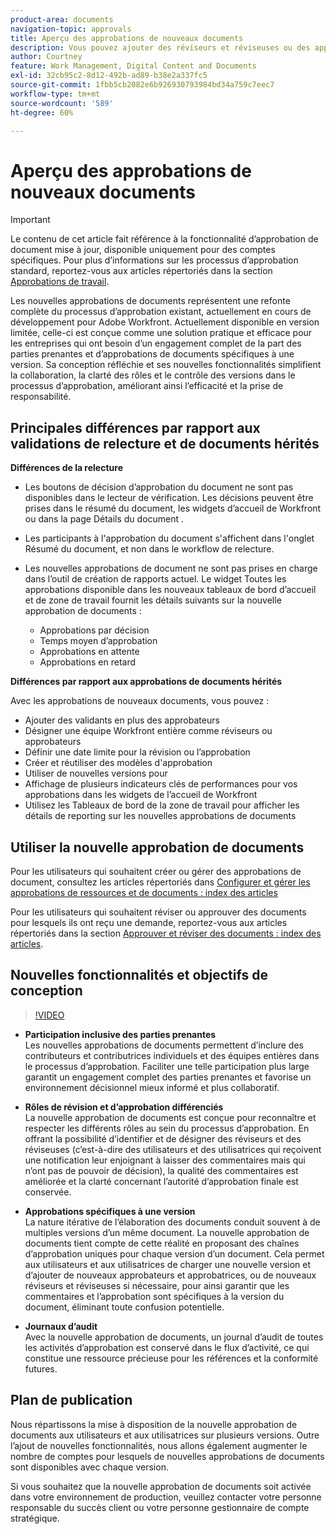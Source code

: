 ```yaml
---
product-area: documents
navigation-topic: approvals
title: Aperçu des approbations de nouveaux documents
description: Vous pouvez ajouter des réviseurs et réviseuses ou des approbateurs et approbatrices supplémentaires à un document ayant déjà des approbations en attente.
author: Courtney
feature: Work Management, Digital Content and Documents
exl-id: 32cb95c2-8d12-492b-ad89-b38e2a337fc5
source-git-commit: 1fbb5cb2082e6b926930793984bd34a759c7eec7
workflow-type: tm+mt
source-wordcount: '589'
ht-degree: 60%

---
```


# Aperçu des approbations de nouveaux documents

>[!IMPORTANT]
>
>Le contenu de cet article fait référence à la fonctionnalité d’approbation de document mise à jour, disponible uniquement pour des comptes spécifiques. Pour plus d’informations sur les processus d’approbation standard, reportez-vous aux articles répertoriés dans la section [Approbations de travail](/help/quicksilver/review-and-approve-work/manage-approvals/manage-approvals.md).

Les nouvelles approbations de documents représentent une refonte complète du processus d’approbation existant, actuellement en cours de développement pour Adobe Workfront. Actuellement disponible en version limitée, celle-ci est conçue comme une solution pratique et efficace pour les entreprises qui ont besoin d’un engagement complet de la part des parties prenantes et d’approbations de documents spécifiques à une version. Sa conception réfléchie et ses nouvelles fonctionnalités simplifient la collaboration, la clarté des rôles et le contrôle des versions dans le processus d’approbation, améliorant ainsi l’efficacité et la prise de responsabilité.

## Principales différences par rapport aux validations de relecture et de documents hérités

**Différences de la relecture**

* Les boutons de décision d’approbation du document ne sont pas disponibles dans le lecteur de vérification. Les décisions peuvent être prises dans le résumé du document, les widgets d’accueil de Workfront ou dans la page Détails du document .
* Les participants à l&#39;approbation du document s&#39;affichent dans l&#39;onglet Résumé du document, et non dans le workflow de relecture.
* Les nouvelles approbations de document ne sont pas prises en charge dans l’outil de création de rapports actuel. Le widget Toutes les approbations disponible dans les nouveaux tableaux de bord d’accueil et de zone de travail fournit les détails suivants sur la nouvelle approbation de documents :

   * Approbations par décision
   * Temps moyen d’approbation
   * Approbations en attente
   * Approbations en retard

**Différences par rapport aux approbations de documents hérités**

Avec les approbations de nouveaux documents, vous pouvez :

* Ajouter des validants en plus des approbateurs
* Désigner une équipe Workfront entière comme réviseurs ou approbateurs
* Définir une date limite pour la révision ou l’approbation
* Créer et réutiliser des modèles d&#39;approbation
* Utiliser de nouvelles versions pour
* Affichage de plusieurs indicateurs clés de performances pour vos approbations dans les widgets de l’accueil de Workfront
* Utilisez les Tableaux de bord de la zone de travail pour afficher les détails de reporting sur les nouvelles approbations de documents

## Utiliser la nouvelle approbation de documents

Pour les utilisateurs qui souhaitent créer ou gérer des approbations de document, consultez les articles répertoriés dans [Configurer et gérer les approbations de ressources et de documents : index des articles](/help/quicksilver/review-and-approve-work/document-reviews-and-approvals/manage-document-approvals/set-up-and-manage-doc-asset-approvals-toc.md)

Pour les utilisateurs qui souhaitent réviser ou approuver des documents pour lesquels ils ont reçu une demande, reportez-vous aux articles répertoriés dans la section [Approuver et réviser des documents : index des articles](/help/quicksilver/review-and-approve-work/document-reviews-and-approvals/review-and-approve-documents/review-documents-toc.md).

## Nouvelles fonctionnalités et objectifs de conception

>[!VIDEO](https://video.tv.adobe.com/v/3420544/)

* **Participation inclusive des parties prenantes**\
    Les nouvelles approbations de documents permettent d’inclure des contributeurs et contributrices individuels et des équipes entières dans le processus d’approbation. Faciliter une telle participation plus large garantit un engagement complet des parties prenantes et favorise un environnement décisionnel mieux informé et plus collaboratif.

* **Rôles de révision et d’approbation différenciés**\
    La nouvelle approbation de documents est conçue pour reconnaître et respecter les différents rôles au sein du processus d’approbation. En offrant la possibilité d’identifier et de désigner des réviseurs et des réviseuses (c’est-à-dire des utilisateurs et des utilisatrices qui reçoivent une notification leur enjoignant à laisser des commentaires mais qui n’ont pas de pouvoir de décision), la qualité des commentaires est améliorée et la clarté concernant l’autorité d’approbation finale est conservée.

* **Approbations spécifiques à une version**\
    La nature itérative de l’élaboration des documents conduit souvent à de multiples versions d’un même document. La nouvelle approbation de documents tient compte de cette réalité en proposant des chaînes d’approbation uniques pour chaque version d’un document. Cela permet aux utilisateurs et aux utilisatrices de charger une nouvelle version et d’ajouter de nouveaux approbateurs et approbatrices, ou de nouveaux réviseurs et réviseuses si nécessaire, pour ainsi garantir que les commentaires et l’approbation sont spécifiques à la version du document, éliminant toute confusion potentielle.

* **Journaux d’audit**\
    Avec la nouvelle approbation de documents, un journal d’audit de toutes les activités d’approbation est conservé dans le flux d’activité, ce qui constitue une ressource précieuse pour les références et la conformité futures.

## Plan de publication

Nous répartissons la mise à disposition de la nouvelle approbation de documents aux utilisateurs et aux utilisatrices sur plusieurs versions. Outre l’ajout de nouvelles fonctionnalités, nous allons également augmenter le nombre de comptes pour lesquels de nouvelles approbations de documents sont disponibles avec chaque version.

Si vous souhaitez que la nouvelle approbation de documents soit activée dans votre environnement de production, veuillez contacter votre personne responsable du succès client ou votre personne gestionnaire de compte stratégique.


